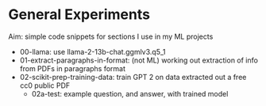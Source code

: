 # General Experiments
Aim: simple code snippets for sections I use in my ML projects

- 00-llama: use llama-2-13b-chat.ggmlv3.q5_1
- 01-extract-paragraphs-in-format: (not ML) working out extraction of info from PDFs in paragraphs format
- 02-scikit-prep-training-data: train GPT 2 on data extracted out a free cc0 public PDF
  - 02a-test: example question, and answer, with trained model